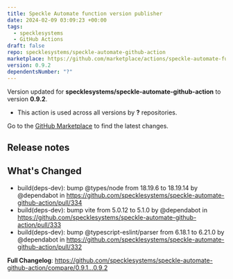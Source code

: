 ```yaml
---
title: Speckle Automate function version publisher
date: 2024-02-09 03:09:23 +00:00
tags:
  - specklesystems
  - GitHub Actions
draft: false
repo: specklesystems/speckle-automate-github-action
marketplace: https://github.com/marketplace/actions/speckle-automate-function-version-publisher
version: 0.9.2
dependentsNumber: "?"
---
```



Version updated for **specklesystems/speckle-automate-github-action** to version **0.9.2**.
- This action is used across all versions by **?** repositories.

Go to the [GitHub Marketplace](https://github.com/marketplace/actions/speckle-automate-function-version-publisher) to find the latest changes.

## Release notes

## What's Changed
* build(deps-dev): bump @types/node from 18.19.6 to 18.19.14 by @dependabot in https://github.com/specklesystems/speckle-automate-github-action/pull/334
* build(deps-dev): bump vite from 5.0.12 to 5.1.0 by @dependabot in https://github.com/specklesystems/speckle-automate-github-action/pull/333
* build(deps-dev): bump @typescript-eslint/parser from 6.18.1 to 6.21.0 by @dependabot in https://github.com/specklesystems/speckle-automate-github-action/pull/332


**Full Changelog**: https://github.com/specklesystems/speckle-automate-github-action/compare/0.9.1...0.9.2
